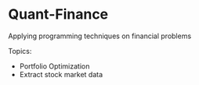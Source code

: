 # Quant-Finance

Applying programming techniques on financial problems

Topics:
- Portfolio Optimization
- Extract stock market data 
